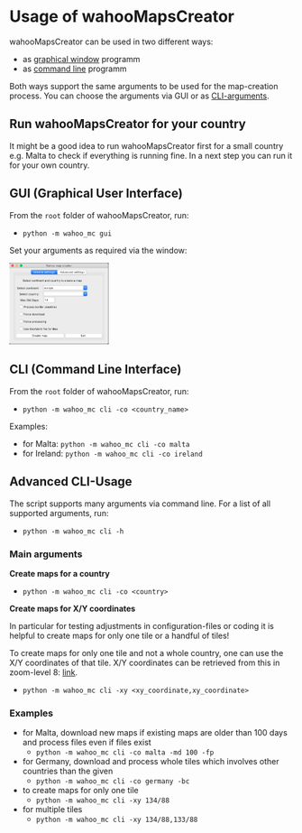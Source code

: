 # Usage of wahooMapsCreator
wahooMapsCreator can be used in two different ways:
- as [graphical window](#gui-graphical-user-interface) programm
- as [command line](#cli-command-line-interface) programm

Both ways support the same arguments to be used for the map-creation process. You can choose the arguments via GUI or as [CLI-arguments](#advanced-cli-usage).

## Run wahooMapsCreator for your country
It might be a good idea to run wahooMapsCreator first for a small country e.g. Malta to check if everything is running fine.
In a next step you can run it for your own country.

## GUI (Graphical User Interface)

From the `root` folder of wahooMapsCreator, run:
  - `python -m wahoo_mc gui`

Set your arguments as required via the window:

<img src="https://github.com/treee111/wahooMapsCreator/blob/develop/docs/gui.png" alt="wahooMapsCreator GUI" width=35%>

## CLI (Command Line Interface)

From the `root` folder of wahooMapsCreator, run:
- `python -m wahoo_mc cli -co <country_name>`

Examples:
- for Malta: `python -m wahoo_mc cli -co malta`
- for Ireland: `python -m wahoo_mc cli -co ireland`

## Advanced CLI-Usage
The script supports many arguments via command line.
For a list of all supported arguments, run:
- `python -m wahoo_mc cli -h`

### Main arguments
**Create maps for a country**
- `python -m wahoo_mc cli -co <country>`

**Create maps for X/Y coordinates**

In particular for testing adjustments in configuration-files or coding it is helpful to create maps for only one tile or a handful of tiles!

To create maps for only one tile and not a whole country, one can use the X/Y coordinates of that tile. X/Y coordinates can be retrieved from this in zoom-level 8: [link](http://tools.geofabrik.de/map/#8/50.3079/8.8026&type=Geofabrik_Standard&grid=1). 
- `python -m wahoo_mc cli -xy <xy_coordinate,xy_coordinate>`

### Examples
- for Malta, download new maps if existing maps are older than 100 days and process files even if files exist
  - `python -m wahoo_mc cli -co malta -md 100 -fp`
- for Germany, download and process whole tiles which involves other countries than the given
  - `python -m wahoo_mc cli -co germany -bc`
- to create maps for only one tile
  - `python -m wahoo_mc cli -xy 134/88`
- for multiple tiles
  - `python -m wahoo_mc cli -xy 134/88,133/88`
